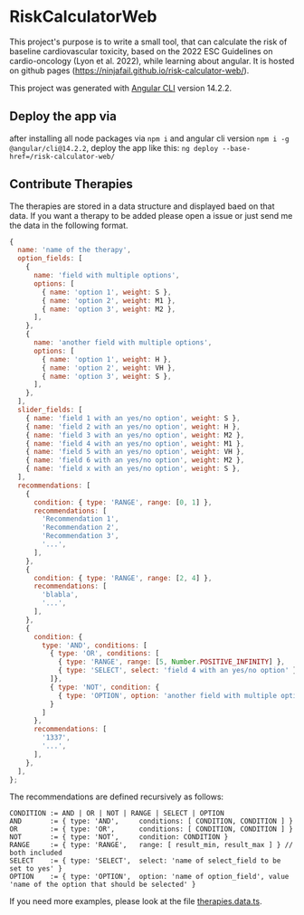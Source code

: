 # RiskCalculatorWeb

This project's purpose is to write a small tool, that can calculate the risk of baseline cardiovascular toxicity, based on the 2022 ESC Guidelines on cardio-oncology (Lyon et al. 2022), while learning about angular. It is hosted on github pages (https://ninjafail.github.io/risk-calculator-web/).


This project was generated with [Angular CLI](https://github.com/angular/angular-cli) version 14.2.2.

## Deploy the app via
after installing all node packages via `npm i` and angular cli version `npm i -g @angular/cli@14.2.2`, deploy the app like this:
`ng deploy --base-href=/risk-calculator-web/`

## Contribute Therapies

The therapies are stored in a data structure and displayed baed on that data. If you want a therapy to be added please open a issue or just send me the data in the following format. 

```js
{
  name: 'name of the therapy',
  option_fields: [
    {
      name: 'field with multiple options',
      options: [
        { name: 'option 1', weight: S },
        { name: 'option 2', weight: M1 },
        { name: 'option 3', weight: M2 },
      ],
    },
    {
      name: 'another field with multiple options',
      options: [
        { name: 'option 1', weight: H },
        { name: 'option 2', weight: VH },
        { name: 'option 3', weight: S },
      ],
    },
  ],
  slider_fields: [
    { name: 'field 1 with an yes/no option', weight: S },
    { name: 'field 2 with an yes/no option', weight: H },
    { name: 'field 3 with an yes/no option', weight: M2 },
    { name: 'field 4 with an yes/no option', weight: M1 },
    { name: 'field 5 with an yes/no option', weight: VH },
    { name: 'field 6 with an yes/no option', weight: M2 },
    { name: 'field x with an yes/no option', weight: S },
  ],
  recommendations: [
    {
      condition: { type: 'RANGE', range: [0, 1] },
      recommendations: [
        'Recommendation 1',
        'Recommendation 2',
        'Recommendation 3',
        '...',
      ],
    },
    {
      condition: { type: 'RANGE', range: [2, 4] },
      recommendations: [
        'blabla',
        '...',
      ],
    },
    {
      condition: { 
        type: 'AND', conditions: [ 
          { type: 'OR', conditions: [ 
            { type: 'RANGE', range: [5, Number.POSITIVE_INFINITY] }, 
            { type: 'SELECT', select: 'field 4 with an yes/no option' } 
          ]}, 
          { type: 'NOT', condition: {
            { type: 'OPTION', option: 'another field with multiple options' , value: 'option 2' }
          }
        ]
      },
      recommendations: [
        '1337',
        '...',
      ],
    },
  ],
};
```
The recommendations are defined recursively as follows:
```
CONDITION := AND | OR | NOT | RANGE | SELECT | OPTION
AND       := { type: 'AND',     conditions: [ CONDITION, CONDITION ] }
OR        := { type: 'OR',      conditions: [ CONDITION, CONDITION ] }
NOT       := { type: 'NOT',     condition: CONDITION }
RANGE     := { type: 'RANGE',   range: [ result_min, result_max ] } // both included
SELECT    := { type: 'SELECT',  select: 'name of select_field to be set to yes' }
OPTION    := { type: 'OPTION',  option: 'name of option_field', value 'name of the option that should be selected' }
```

If you need more examples, please look at the file [therapies.data.ts](https://github.com/ninjafail/risk-calculator-web/blob/3e7b668f934705c4b804f0bd000412a90020409d/src/app/risk-calculator/therapies.data.ts).

